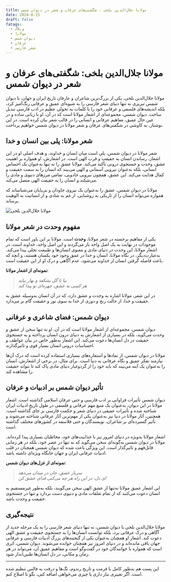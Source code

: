 ```yaml
---
title: مولانا جلال‌الدین بلخی - شگفتی‌های عرفان و شعر در دیوان شمس
date: 2024-8-15
draft: false
fatags:
  - وبلاگ
  - مولانا
  - دیوان شمس
  - عرفان
  - شعر فارسی
---
```


# مولانا جلال‌الدین بلخی: شگفتی‌های عرفان و شعر در دیوان شمس

مولانا جلال‌الدین بلخی، یکی از بزرگ‌ترین شاعران و عارفان تاریخ ایران و جهان، با دیوان شمس تبریزی نه تنها دنیای شعر فارسی را به شیوه‌ای عمیق و عرفانی رنگ‌آمیز کرد، بلکه اندیشه‌های فلسفی و عرفانی خود را با کلمات به تحولی عظیم در ادب فارسی تبدیل ساخت. دیوان شمس، مجموعه‌ای از اشعار مولانا است که در آن، او با زبانی ساده و در عین حال عمیق، مفاهیم عرفانی و انسانی را در قالب شعر بیان کرده است. در این نوشتار، به کاوشی در شگفتی‌های عرفان و شعر مولانا در دیوان شمس خواهیم پرداخت.

## شعر مولانا: پلی بین انسان و خدا

شعر مولانا در دیوان شمس، پلی است میان انسان و خداوند، و هدف اصلی او در این اشعار، رساندن انسان به حقیقت و قرب الهی است. در اشعارش، او همواره بر اهمیت عشق، وحدت و جستجوی درونی تأکید می‌کند. مولانا عشق را نه تنها به‌عنوان یک احساس انسانی، بلکه به‌عنوان نیرویی آسمانی و الهی می‌بیند که انسان را به سمت حقیقت و کمال هدایت می‌کند. این عشق، همچون نیرویی جادویی، تمامی مرزهای دنیوی و مادی را می‌شکند و انسان را به حقیقت الهی متصل می‌کند.

مولانا در دیوان شمس، عشق را به‌عنوان یک نیروی جاودان و بی‌پایان می‌شناساند که همواره می‌تواند انسان را از تاریکی به روشنایی، از غم به شادی و از انسانیت به الوهیت برساند.

![مولانا جلال‌الدین بلخی](https://www.ketabrah.ir/img/authors/a-3933.jpg)

## مفهوم وحدت در شعر مولانا

یکی از مفاهیم برجسته در شعر مولانا، **وحدت** است. مولانا بر این باور است که تمام موجودات در نهایت به یک اصل واحد باز می‌گردند و این اصل واحد، خداوند است. در اشعار مولانا، این وحدت در دنیای مادی و معنوی انسان‌ها و طبیعت تجلی پیدا می‌کند. به‌عبارت‌دیگر، در نگاه مولانا، انسان و خدا در عمق وجود خود یکسان هستند، و آنچه که باعث فاصله گرفتن انسان از خداوند می‌شود، عدم آگاهی و درک او از این حقیقت است.

**نمونه‌ای از اشعار مولانا**:

> *بیا تا گل بشکفد و بهار بیاید*  
> *هر کسی به عشق، چهره‌ای نو پیدا کند*  

در این شعر، مولانا اشاره به وحدت و عشق دارد، که در آن انسان به‌وسیله عشق به حقیقت و خدا، از حالت رنج و دوری از خدا به سوی نور و حقیقت گام بر می‌دارد.

## دیوان شمس: فضای شاعری و عرفانی

دیوان شمس، مجموعه‌ای از اشعار مولانا است که در آن، او نه تنها سخن از عشق و وحدت می‌گوید، بلکه در بسیاری از اشعارش به دنیای درون انسان پرداخته و به جستجوی حقیقت در دل انسان‌ها دعوت می‌کند. این اشعار به‌طور خاص در بیان عواطف و احساسات درونی انسان بسیار قوی و تاثیرگذارند.

مولانا در دیوان شمس، از نمادها و استعاره‌های بسیاری استفاده کرده است که درک آن‌ها نیازمند تفکر عمیق و نگاه عرفانی به دنیا است. برای مثال، در برخی از اشعارش، انسان را به‌عنوان یک آینه می‌بیند که باید خود را از گردوغبار دنیای مادی پاک کند تا بتواند حقیقت را مشاهده کند.

## تأثیر دیوان شمس بر ادبیات و عرفان

دیوان شمس تأثیرات فراوانی بر ادب فارسی و حتی عرفان اسلامی گذاشته است. اشعار مولانا در این دیوان، به‌عنوان یک منبع مهم عرفانی و فلسفی در طول تاریخ ادبیات ایران شناخته شده و تأثیرات عمیقی در دنیای شعر و حکمت فارسی بر جای گذاشته است. همچنین، آثار مولانا در دنیا نیز به‌عنوان یکی از مهم‌ترین آثار عرفانی شناخته می‌شوند و تأثیر گسترده‌ای بر شاعران، نویسندگان و حتی فلاسفه در کشورهای مختلف گذاشته است.

اشعار مولانا به‌ویژه در دنیای امروز نیز با جذابیت‌های خود، مخاطبان بسیاری پیدا کرده‌اند. مولانا در دیوان شمس به‌گونه‌ای سخن می‌گوید که نه تنها در عصر خود، بلکه در هر زمانی قابل‌فهم و تاثیرگذار است. این ویژگی باعث شده که دیوان شمس همچنان در قلب ادبیات عرفانی ایران و جهان جایگاه ویژه‌ای داشته باشد.

**نمونه‌ای از غزل‌های دیوان شمس**:

> *سرباز عشق، جان در میدان می‌دهد*  
> *ای دل، در این راه هر چه می‌کنی فدای عشق کن*

این اشعار عمیق مولانا نه‌تنها از عشق الهی سخن می‌گویند، بلکه به‌طور غیرمستقیم به انسان دعوت می‌کنند که از تمام تعلقات مادی و دنیوی دست بردارد و تنها در جستجوی حقیقت و وحدت باشد.

## نتیجه‌گیری

مولانا جلال‌الدین بلخی با دیوان شمس، نه تنها دنیای شعر فارسی را به یک مرحله جدید از آگاهی و درک عرفانی برد، بلکه توانست انسان‌ها را به جستجوی حقیقت و عشق الهی دعوت کند. اشعار او همچنان به‌عنوان یکی از گنجینه‌های بزرگ ادبیات فارسی و عرفانی جهان باقی مانده‌اند و در دنیای امروز نیز همچنان خوانده می‌شوند. دیوان شمس، اثری است که همواره با خوانندگان خود در گفت‌وگو است و مفاهیم عمیق آن، می‌تواند در هر زمان و مکانی، در دل انسان‌ها طنین‌انداز شود.

---

این پست هم به‌طور کامل با فرمت و تاریخ رندوم، تگ‌ها و درفت به فالس تنظیم شده است. اگر تغییری نیاز داری یا چیزی می‌خواهی اضافه کنی، بگو تا اصلاح کنم.
